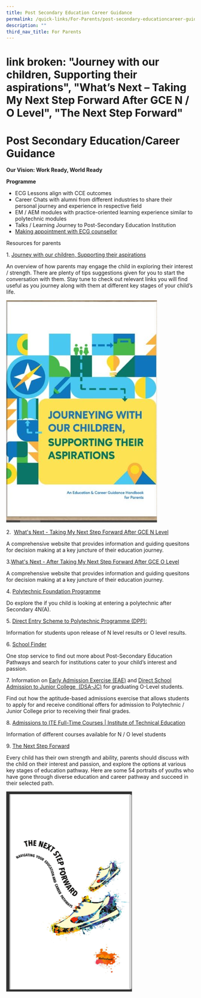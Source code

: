 ```yaml
---
title: Post Secondary Education Career Guidance
permalink: /quick-links/For-Parents/post-secondary-educationcareer-guidance/
description: ""
third_nav_title: For Parents
---
```

# link broken: "Journey with our children, Supporting their aspirations", "What’s Next – Taking My Next  Step Forward  After GCE N / O  Level", "The Next Step Forward"
# Post Secondary Education/Career Guidance

**Our Vision: Work Ready, World Ready**

**Programme**

*   ECG Lessons align with CCE outcomes
*   Career Chats with alumni from different industries to share their personal journey and experience in respective field
*   EM / AEM modules with practice-oriented learning experience similar to polytechnic modules
*   Talks / Learning Journey to Post-Secondary Education Institution
*   [Making appointment with ECG counsellor](https://www.booking.gov.sg/public/services/G4x7Dy6Z/availability?spId=3l5gO1x9&anonymous=true)

Resources for parents

1\.  [Journey with our children, Supporting their aspirations](https://www.moe.gov.sg/microsites/ecg-parent-guide/index.html)

An overview of how parents may engage the child in exploring their interest / strength. There are plenty of tips suggestions given for you to start the conversation with them. Stay tune to check out relevant links you will find useful as you journey along with them at different key stages of your child’s life.

![](/images/For%20Parents/Journey-with-our-children-supporting-their-aspirations-e1639374336999.jpg)

2\. 
[What's Next - Taking My Next Step Forward After GCE N Level](https://swisscottagesec.moe.edu.sg/wp-content/uploads/2022/11/2022_Whats-Next-N-Level-1.pdf)

A comprehensive website that provides information and guiding quesitons for decision making at a key juncture of their education journey.

3.[What's Next - After Taking My Next Step Forward After GCE O Level](https://swisscottagesec.moe.edu.sg/wp-content/uploads/2022/11/2022_Whats-Next-O-Level-2.pdf)

A comprehensive website that provides information and guiding quesitons for decision making at a key juncture of their education journey.

4\. [Polytechnic Foundation Programme](https://pfp.polytechnic.edu.sg/PFP/index.html)

Do explore the if you child is looking at entering a polytechnic after Secondary 4N(A).

5\. [Direct Entry Scheme to Polytechnic Programme (DPP):](https://www.ite.edu.sg/admissions/full-time-courses/higher-nitec-dpp)

Information for students upon release of N level results or O level results.

6\. [School Finder](https://www.moe.gov.sg/schoolfinder/?journey=Post%20secondary-JC%20school)

One stop service to find out more about Post-Secondary Education Pathways and search for institutions cater to your child’s interest and passion.

7\. Information on [Early Admission Exercise (EAE)](https://eae.polytechnic.edu.sg/) and [Direct School Admission to Junior College  (DSA-JC)](https://www.moe.gov.sg/post-secondary/admissions/dsa) for graduating O-Level students.

Find out how the aptitude-based admissions exercise that allows students to apply for and receive conditional offers for admission to Polytechnic / Junior College prior to receiving their final grades.

8\. [Admissions to ITE Full-Time Courses \| Institute of Technical Education](https://www.ite.edu.sg/admissions/full-time-courses)

Information of different courses available for N / O level students

9\. [The Next Step Forward](https://www.moe.gov.sg/microsites/next-step-forward/index.html#p=4)

Every child has their own strength and ability, parents should discuss with the child on their interest and passion, and explore the options at various key stages of education pathway. Here are some 54 portraits of youths who have gone through diverse education and career pathway and succeed in their selected path.

![](/images/For%20Parents/The-Next-Step-Forward-e1639445424934.png)